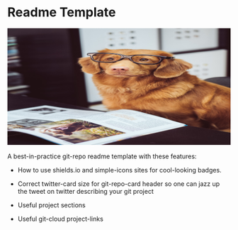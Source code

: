 # Readme Template

![git-repo-card](./media/git-repo-card.jpg)

A best-in-practice git-repo readme template with these features:

- How to use shields.io and simple-icons sites for cool-looking badges.

- Correct twitter-card size for git-repo-card header so one can jazz up the tweet on twitter describing your git project

- Useful project sections
  
- Useful git-cloud project-links
  